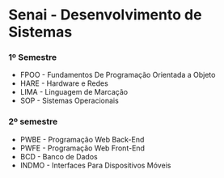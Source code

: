 # Senai - Desenvolvimento de Sistemas


### 1º Semestre

-  FPOO - Fundamentos De Programação Orientada a Objeto
-  HARE - Hardware e Redes
-  LIMA - Linguagem de Marcação
-  SOP - Sistemas Operacionais

### 2º semestre

-  PWBE - Programação Web Back-End
-  PWFE - Programação Web Front-End
-  BCD - Banco de Dados
-  INDMO - Interfaces Para Dispositivos Móveis
